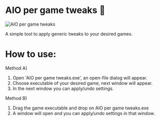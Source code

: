 # AIO per game tweaks 🚀

![AIO per game tweaks](https://imgur.com/iVUsp2m.png)

A simple tool to apply generic tweaks to your desired games.


# How to use:
Method A) 
1. Open 'AIO per game tweaks.exe', an open-file dialog will appear. 
2. Choose executable of your desired game, next window will appear.
3. In the next window you can apply/undo settings.

Method B)
1. Drag the game executable and drop on AIO per game tweaks.exe
2. A window will open and you can apply/undo settings in that window.

